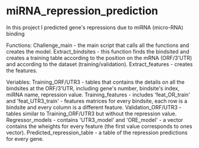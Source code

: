 # miRNA_repression_prediction
In this project I predicted gene's repressions due to miRNA (micro-RNA) binding 

Functions:
Challenge_main - the main script that calls all the functions and creates the model.
Extract_bindsites - this function finds the bindsited and creates a training table according to the position on the mRNA (ORF/3'UTR) and according to the dataset (training/validation).
Extract_features - creates the features.

Veriables:
Training_ORF/UTR3 - tables that contains the details on all the bindsites at the ORF/3'UTR, including gene's number, bindsite's index, miRNA name, repression value.
Training_features - includes 'feat_OR_train' and 'feat_UTR3_train' - features matrices for every bindsite, each row is a bindsite and every column is a different feature.
Validation_ORF/UTR3 - tables similar to Training_ORF/UTR3 but without the repression value.
Regressor_models - contains 'UTR3_model' and 'ORE_model' - a vector contains the wheights for every feature (the first value corresponds to ones vector).
Predicted_repression_table - a table of the repression predictions for every gene.

